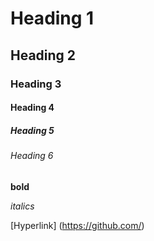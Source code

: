 # Heading 1
## Heading 2
### Heading 3
#### Heading 4
##### Heading 5
###### Heading 6

**bold**

*italics*

[Hyperlink] (https://github.com/)

